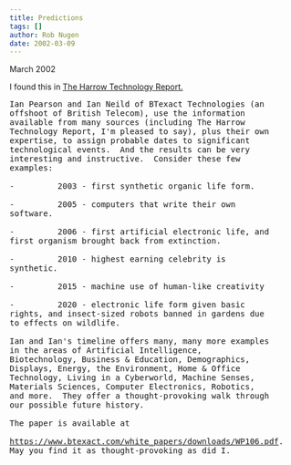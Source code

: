 ```yaml
---
title: Predictions
tags: []
author: Rob Nugen
date: 2002-03-09
---
```


<p class=date> March 2002</p>

<p>I found this in <a
href='https://www.theharrowgroup.com/articles/20020218/20020218.htm#_Toc1472058'>The
Harrow Technology Report.</a></p>

<pre>
Ian Pearson and Ian Neild of BTexact Technologies (an
offshoot of British Telecom), use the information
available from many sources (including The Harrow
Technology Report, I'm pleased to say), plus their own
expertise, to assign probable dates to significant
technological events.  And the results can be very
interesting and instructive.  Consider these few
examples:

-         2003 - first synthetic organic life form.

-         2005 - computers that write their own
software.

-         2006 - first artificial electronic life, and
first organism brought back from extinction.

-         2010 - highest earning celebrity is
synthetic.

-         2015 - machine use of human-like creativity

-         2020 - electronic life form given basic
rights, and insect-sized robots banned in gardens due
to effects on wildlife.

Ian and Ian's timeline offers many, many more examples
in the areas of Artificial Intelligence,
Biotechnology, Business & Education, Demographics,
Displays, Energy, the Environment, Home & Office
Technology, Living in a Cyberworld, Machine Senses,
Materials Sciences, Computer Electronics, Robotics,
and more.  They offer a thought-provoking walk through
our possible future history. 

The paper is available at 
<br><a
href='https://www.btexact.com/white_papers/downloads/WP106.pdf'>https://www.btexact.com/white_papers/downloads/WP106.pdf</a>.
May you find it as thought-provoking as did I.
</pre>
